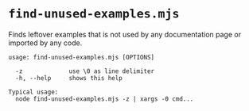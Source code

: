# `find-unused-examples.mjs`

Finds leftover examples that is not used by any documentation page or imported by any code.

```plaintext
usage: find-unused-examples.mjs [OPTIONS]

  -z             use \0 as line delimiter
  -h, --help     shows this help

Typical usage:
  node find-unused-examples.mjs -z | xargs -0 cmd...
```

